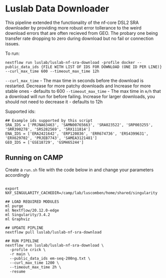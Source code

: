 # Luslab Data Downloader

This pipeline extended the functionality of the nf-core DSL2 SRA downloader by providing more robust error tollerance to the weird download errors that are often recieved from GEO. The probary one being transfer rate dropping to zero during download but no fail or connection issues.

To run:

```
nextflow run luslab/luslab-nf-sra-download -profile docker --public_data_ids {FILE WITH LIST OF IDS FOR DOWNLOAD (ONE ID PER LINE)} --curl_max_time 600 --timeout_max_time 12h
```

`--curl_max_time`    - The max time in seconds before the download is restarted. Decrease for more patchy downloads and Increase for more stable ones       - defaults to 600
`--timeout_max_time` - The max time in `m/h` that a download will run for before failing. Increase for larger downloads, you should not need to decrease it - defaults to 12h

Supported ids:

```
## Example ids supported by this script
SRA_IDS = ['PRJNA63463', 'SAMN00765663', 'SRA023522', 'SRP003255', 'SRR390278', 'SRS282569', 'SRX111814']
ENA_IDS = ['ERA2421642', 'ERP120836', 'ERR674736', 'ERS4399631', 'ERX629702', 'PRJEB7743', 'SAMEA3121481']
GEO_IDS = ['GSE18729', 'GSM465244']
```
## Running on CAMP

Create a `run.sh` file with the code below in and change your parameters accordingly

```#!/bin/sh

export NXF_SINGULARITY_CACHEDIR=/camp/lab/luscomben/home/shared/singularity

## LOAD REQUIRED MODULES
ml purge
ml Nextflow/20.12.0-edge
ml Singularity/3.4.2
ml Graphviz

## UPDATE PIPLINE
nextflow pull luslab/luslab-nf-sra-download

## RUN PIPELINE
nextflow run luslab/luslab-nf-sra-download \
  -profile crick \
  -r main \
  --public_data_ids em-seq-200ng.txt \
  --curl_max_time 1200 \
  --timeout_max_time 2h \
  -resume
  ```
